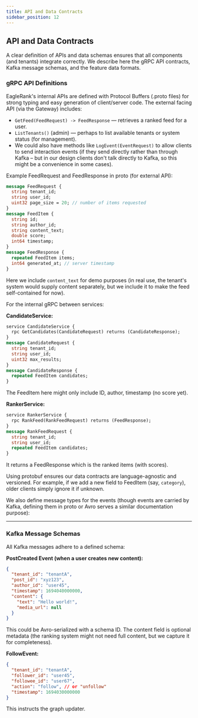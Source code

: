 ```yaml
---
title: API and Data Contracts
sidebar_position: 12
---
```


## API and Data Contracts

A clear definition of APIs and data schemas ensures that all components (and tenants) integrate correctly. We describe here the gRPC API contracts, Kafka message schemas, and the feature data formats.

### gRPC API Definitions

EagleRank's internal APIs are defined with Protocol Buffers (.proto files) for strong typing and easy generation of client/server code. The external facing API (via the Gateway) includes:

- `GetFeed(FeedRequest) -> FeedResponse` — retrieves a ranked feed for a user.
- `ListTenants()` (admin) — perhaps to list available tenants or system status (for management).
- We could also have methods like `LogEvent(EventRequest)` to allow clients to send interaction events (if they send directly rather than through Kafka – but in our design clients don't talk directly to Kafka, so this might be a convenience in some cases).

Example FeedRequest and FeedResponse in proto (for external API):

```proto
message FeedRequest {
  string tenant_id;
  string user_id;
  uint32 page_size = 20; // number of items requested
}
message FeedItem {
  string id;
  string author_id;
  string content_text;
  double score;
  int64 timestamp;
}
message FeedResponse {
  repeated FeedItem items;
  int64 generated_at; // server timestamp
}
```

Here we include `content_text` for demo purposes (in real use, the tenant's system would supply content separately, but we include it to make the feed self-contained for now).

For the internal gRPC between services:

**CandidateService:**

```proto
service CandidateService {
  rpc GetCandidates(CandidateRequest) returns (CandidateResponse);
}
message CandidateRequest {
  string tenant_id;
  string user_id;
  uint32 max_results;
}
message CandidateResponse {
  repeated FeedItem candidates;
}
```

The FeedItem here might only include ID, author, timestamp (no score yet).

**RankerService:**

```proto
service RankerService {
  rpc RankFeed(RankFeedRequest) returns (FeedResponse);
}
message RankFeedRequest {
  string tenant_id;
  string user_id;
  repeated FeedItem candidates;
}
```

It returns a FeedResponse which is the ranked items (with scores).

Using protobuf ensures our data contracts are language-agnostic and versioned. For example, if we add a new field to FeedItem (say, `category`), older clients simply ignore it if unknown.

We also define message types for the events (though events are carried by Kafka, defining them in proto or Avro serves a similar documentation purpose):

---

### Kafka Message Schemas

All Kafka messages adhere to a defined schema:

**PostCreated Event (when a user creates new content):**

```json
{
  "tenant_id": "tenantA",
  "post_id": "xyz123",
  "author_id": "user45",
  "timestamp": 1694040000000,
  "content": {
    "text": "Hello world!",
    "media_url": null
  }
}
```

This could be Avro-serialized with a schema ID. The content field is optional metadata (the ranking system might not need full content, but we capture it for completeness).

**FollowEvent:**

```json
{
  "tenant_id": "tenantA",
  "follower_id": "user45",
  "followee_id": "user67",
  "action": "follow", // or "unfollow"
  "timestamp": 1694030000000
}
```

This instructs the graph updater. 
